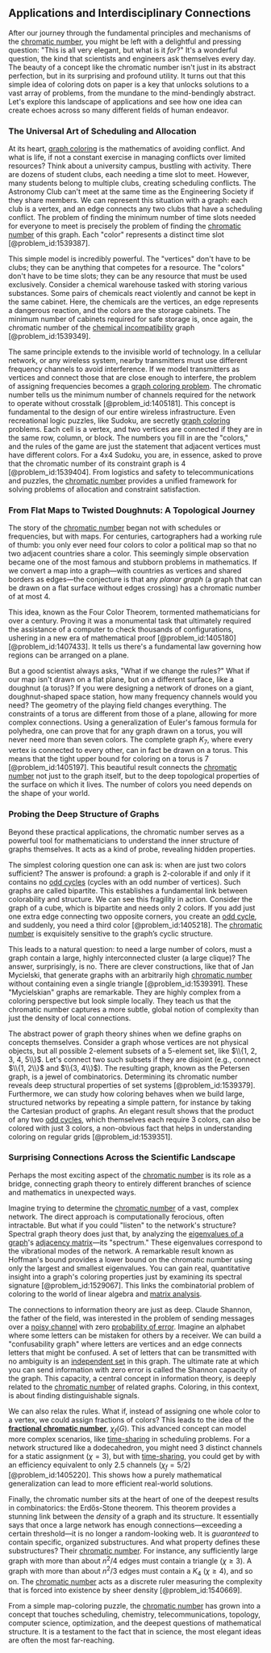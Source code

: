 ## Applications and Interdisciplinary Connections

After our journey through the fundamental principles and mechanisms of the [chromatic number](@article_id:273579), you might be left with a delightful and pressing question: "This is all very elegant, but what is it *for*?" It's a wonderful question, the kind that scientists and engineers ask themselves every day. The beauty of a concept like the chromatic number isn't just in its abstract perfection, but in its surprising and profound utility. It turns out that this simple idea of coloring dots on paper is a key that unlocks solutions to a vast array of problems, from the mundane to the mind-bendingly abstract. Let's explore this landscape of applications and see how one idea can create echoes across so many different fields of human endeavor.

### The Universal Art of Scheduling and Allocation

At its heart, [graph coloring](@article_id:157567) is the mathematics of avoiding conflict. And what is life, if not a constant exercise in managing conflicts over limited resources? Think about a university campus, bustling with activity. There are dozens of student clubs, each needing a time slot to meet. However, many students belong to multiple clubs, creating scheduling conflicts. The Astronomy Club can't meet at the same time as the Engineering Society if they share members. We can represent this situation with a graph: each club is a vertex, and an edge connects any two clubs that have a scheduling conflict. The problem of finding the minimum number of time slots needed for everyone to meet is precisely the problem of finding the [chromatic number](@article_id:273579) of this graph. Each "color" represents a distinct time slot [@problem_id:1539387].

This simple model is incredibly powerful. The "vertices" don't have to be clubs; they can be anything that competes for a resource. The "colors" don't have to be time slots; they can be any resource that must be used exclusively. Consider a chemical warehouse tasked with storing various substances. Some pairs of chemicals react violently and cannot be kept in the same cabinet. Here, the chemicals are the vertices, an edge represents a dangerous reaction, and the colors are the storage cabinets. The minimum number of cabinets required for safe storage is, once again, the chromatic number of the [chemical incompatibility](@article_id:155476) graph [@problem_id:1539349].

The same principle extends to the invisible world of technology. In a cellular network, or any wireless system, nearby transmitters must use different frequency channels to avoid interference. If we model transmitters as vertices and connect those that are close enough to interfere, the problem of assigning frequencies becomes a [graph coloring problem](@article_id:262828). The chromatic number tells us the minimum number of channels required for the network to operate without crosstalk [@problem_id:1405181]. This concept is fundamental to the design of our entire wireless infrastructure. Even recreational logic puzzles, like Sudoku, are secretly [graph coloring](@article_id:157567) problems. Each cell is a vertex, and two vertices are connected if they are in the same row, column, or block. The numbers you fill in are the "colors," and the rules of the game are just the statement that adjacent vertices must have different colors. For a 4x4 Sudoku, you are, in essence, asked to prove that the chromatic number of its constraint graph is 4 [@problem_id:1539404]. From logistics and safety to telecommunications and puzzles, the [chromatic number](@article_id:273579) provides a unified framework for solving problems of allocation and constraint satisfaction.

### From Flat Maps to Twisted Doughnuts: A Topological Journey

The story of the [chromatic number](@article_id:273579) began not with schedules or frequencies, but with maps. For centuries, cartographers had a working rule of thumb: you only ever need four colors to color a political map so that no two adjacent countries share a color. This seemingly simple observation became one of the most famous and stubborn problems in mathematics. If we convert a map into a graph—with countries as vertices and shared borders as edges—the conjecture is that any *planar graph* (a graph that can be drawn on a flat surface without edges crossing) has a chromatic number of at most 4.

This idea, known as the Four Color Theorem, tormented mathematicians for over a century. Proving it was a monumental task that ultimately required the assistance of a computer to check thousands of configurations, ushering in a new era of mathematical proof [@problem_id:1405180] [@problem_id:1407433]. It tells us there's a fundamental law governing how regions can be arranged on a plane.

But a good scientist always asks, "What if we change the rules?" What if our map isn't drawn on a flat plane, but on a different surface, like a doughnut (a torus)? If you were designing a network of drones on a giant, doughnut-shaped space station, how many frequency channels would you need? The geometry of the playing field changes everything. The constraints of a torus are different from those of a plane, allowing for more complex connections. Using a generalization of Euler's famous formula for polyhedra, one can prove that for any graph drawn on a torus, you will never need more than seven colors. The complete graph $K_7$, where every vertex is connected to every other, can in fact be drawn on a torus. This means that the tight upper bound for coloring on a torus is 7 [@problem_id:1405197]. This beautiful result connects the [chromatic number](@article_id:273579) not just to the graph itself, but to the deep topological properties of the surface on which it lives. The number of colors you need depends on the shape of your world.

### Probing the Deep Structure of Graphs

Beyond these practical applications, the chromatic number serves as a powerful tool for mathematicians to understand the inner structure of graphs themselves. It acts as a kind of probe, revealing hidden properties.

The simplest coloring question one can ask is: when are just two colors sufficient? The answer is profound: a graph is 2-colorable if and only if it contains no [odd cycles](@article_id:270793) (cycles with an odd number of vertices). Such graphs are called bipartite. This establishes a fundamental link between colorability and structure. We can see this fragility in action. Consider the graph of a cube, which is bipartite and needs only 2 colors. If you add just one extra edge connecting two opposite corners, you create an [odd cycle](@article_id:271813), and suddenly, you need a third color [@problem_id:1405218]. The [chromatic number](@article_id:273579) is exquisitely sensitive to the graph’s cyclic structure.

This leads to a natural question: to need a large number of colors, must a graph contain a large, highly interconnected cluster (a large clique)? The answer, surprisingly, is no. There are clever constructions, like that of Jan Mycielski, that generate graphs with an arbitrarily high [chromatic number](@article_id:273579) without containing even a single triangle [@problem_id:1539391]. These "Mycielskian" graphs are remarkable. They are highly complex from a coloring perspective but look simple locally. They teach us that the chromatic number captures a more subtle, global notion of complexity than just the density of local connections.

The abstract power of graph theory shines when we define graphs on concepts themselves. Consider a graph whose vertices are not physical objects, but all possible 2-element subsets of a 5-element set, like $\\{1, 2, 3, 4, 5\\}$. Let's connect two such subsets if they are disjoint (e.g., connect $\\{1, 2\\}$ and $\\{3, 4\\}$). The resulting graph, known as the Petersen graph, is a jewel of combinatorics. Determining its chromatic number reveals deep structural properties of set systems [@problem_id:1539379]. Furthermore, we can study how coloring behaves when we build large, structured networks by repeating a simple pattern, for instance by taking the Cartesian product of graphs. An elegant result shows that the product of any two [odd cycles](@article_id:270793), which themselves each require 3 colors, can also be colored with just 3 colors, a non-obvious fact that helps in understanding coloring on regular grids [@problem_id:1539351].

### Surprising Connections Across the Scientific Landscape

Perhaps the most exciting aspect of the [chromatic number](@article_id:273579) is its role as a bridge, connecting graph theory to entirely different branches of science and mathematics in unexpected ways.

Imagine trying to determine the [chromatic number](@article_id:273579) of a vast, complex network. The direct approach is computationally ferocious, often intractable. But what if you could "listen" to the network's structure? Spectral graph theory does just that, by analyzing the [eigenvalues of a graph](@article_id:275128)'s [adjacency matrix](@article_id:150516)—its "spectrum." These eigenvalues correspond to the vibrational modes of the network. A remarkable result known as Hoffman's bound provides a lower bound on the chromatic number using only the largest and smallest eigenvalues. You can gain real, quantitative insight into a graph's coloring properties just by examining its spectral signature [@problem_id:1529067]. This links the combinatorial problem of coloring to the world of linear algebra and [matrix analysis](@article_id:203831).

The connections to information theory are just as deep. Claude Shannon, the father of the field, was interested in the problem of sending messages over a [noisy channel](@article_id:261699) with zero [probability of error](@article_id:267124). Imagine an alphabet where some letters can be mistaken for others by a receiver. We can build a "confusability graph" where letters are vertices and an edge connects letters that might be confused. A set of letters that can be transmitted with no ambiguity is an [independent set](@article_id:264572) in this graph. The ultimate rate at which you can send information with zero error is called the Shannon capacity of the graph. This capacity, a central concept in information theory, is deeply related to the [chromatic number](@article_id:273579) of related graphs. Coloring, in this context, is about finding distinguishable signals.

We can also relax the rules. What if, instead of assigning one whole color to a vertex, we could assign fractions of colors? This leads to the idea of the **[fractional chromatic number](@article_id:261621)**, $\chi_f(G)$. This advanced concept can model more complex scenarios, like [time-sharing](@article_id:273925) in scheduling problems. For a network structured like a dodecahedron, you might need 3 distinct channels for a static assignment ($\chi=3$), but with [time-sharing](@article_id:273925), you could get by with an efficiency equivalent to only $2.5$ channels ($\chi_f=5/2$) [@problem_id:1405220]. This shows how a purely mathematical generalization can lead to more efficient real-world solutions.

Finally, the chromatic number sits at the heart of one of the deepest results in combinatorics: the Erdős-Stone theorem. This theorem provides a stunning link between the *density* of a graph and its structure. It essentially says that once a large network has enough connections—exceeding a certain threshold—it is no longer a random-looking web. It is *guaranteed* to contain specific, organized substructures. And what property defines these substructures? Their [chromatic number](@article_id:273579). For instance, any sufficiently large graph with more than about $n^2 / 4$ edges must contain a triangle ($\chi \ge 3$). A graph with more than about $n^2 / 3$ edges must contain a $K_4$ ($\chi \ge 4$), and so on. The [chromatic number](@article_id:273579) acts as a discrete ruler measuring the complexity that is forced into existence by sheer density [@problem_id:1540669].

From a simple map-coloring puzzle, the [chromatic number](@article_id:273579) has grown into a concept that touches scheduling, chemistry, telecommunications, topology, computer science, optimization, and the deepest questions of mathematical structure. It is a testament to the fact that in science, the most elegant ideas are often the most far-reaching.